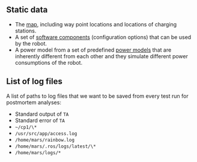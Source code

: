 ## Static data

* The [map](https://github.com/cmu-mars/cp1_base/blob/master/cp1_base/maps/cp1_map.json), including way point locations and locations of charging
  stations.
* A set of [software components](https://github.com/cmu-mars/model-learner/blob/master/conf/conf.json) (configuration options) that can be used by the
  robot.
* A power model from a set of predefined [power models](https://github.com/cmu-mars/cp1_base/tree/master/cp1_base/power_models) that are inherently
  different from each other and they simulate different power consumptions
  of the robot.

## List of log files

A list of paths to log files that we want to be saved from every test run for postmortem analyses:

* Standard output of `TA`
* Standard error of `TA`
* `~/cp1/\*`
* `/usr/src/app/access.log`
* `/home/mars/rainbow.log`
* `/home/mars/.ros/logs/latest/\*`
* `/home/mars/logs/*`
